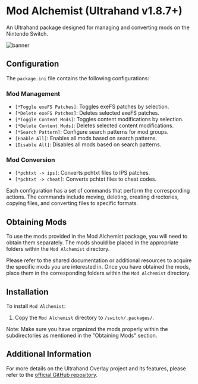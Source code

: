 # Mod Alchemist (Ultrahand v1.8.7+)
An Ultrahand package designed for managing and converting mods on the Nintendo Switch.

![banner](.pics/banner.png)

## Configuration

The `package.ini` file contains the following configurations:

### Mod Management
- `[*Toggle exeFS Patches]`: Toggles exeFS patches by selection.
- `[*Delete exeFS Patches]`: Deletes selected exeFS patches.
- `[*Toggle Content Mods]`: Toggles content modifications by selection.
- `[*Delete Content Mods]`: Deletes selected content modifications.
- `[*Search Pattern]`: Configure search patterns for mod groups.
- `[Enable All]`: Enables all mods based on search patterns.
- `[Disable All]`: Disables all mods based on search patterns.

### Mod Conversion
- `[*pchtxt -> ips]`: Converts pchtxt files to IPS patches.
- `[*pchtxt -> cheat]`: Converts pchtxt files to cheat codes.

Each configuration has a set of commands that perform the corresponding actions. The commands include moving, deleting, creating directories, copying files, and converting files to specific formats.

## Obtaining Mods

To use the mods provided in the Mod Alchemist package, you will need to obtain them separately. The mods should be placed in the appropriate folders within the `Mod Alchemist` directory.

Please refer to the shared documentation or additional resources to acquire the specific mods you are interested in. Once you have obtained the mods, place them in the corresponding folders within the `Mod Alchemist` directory.

## Installation

To install `Mod Alchemist`:

1. Copy the `Mod Alchemist` directory to `/switch/.packages/`.

Note: Make sure you have organized the mods properly within the subdirectories as mentioned in the "Obtaining Mods" section.

## Additional Information

For more details on the Ultrahand Overlay project and its features, please refer to the [official GitHub repository](https://github.com/ppkantorski/Ultrahand-Overlay).

